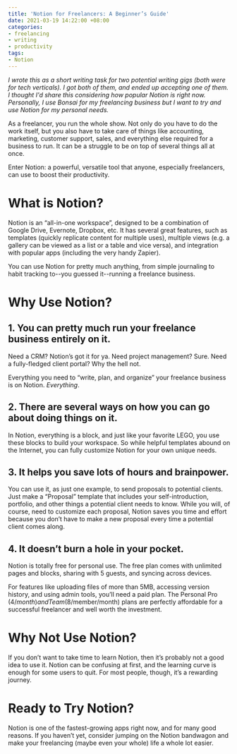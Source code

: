 ```yaml
---
title: 'Notion for Freelancers: A Beginner’s Guide'
date: 2021-03-19 14:22:00 +08:00
categories:
- freelancing
- writing
- productivity
tags:
- Notion
---
```


*I wrote this as a short writing task for two potential writing gigs (both were for tech verticals). I got both of them, and ended up accepting one of them. I thought I'd share this considering how popular Notion is right now. Personally, I use Bonsai for my freelancing business but I want to try and use Notion for my personal needs.*

As a freelancer, you run the whole show. Not only do you have to do the work itself, but you also have to take care of things like accounting, marketing, customer support, sales, and everything else required for a business to run. It can be a struggle to be on top of several things all at once.

Enter Notion: a powerful, versatile tool that anyone, especially freelancers, can use to boost their productivity.

# What is Notion?

Notion is an “all-in-one workspace”, designed to be a combination of Google Drive, Evernote, Dropbox, etc. It has several great features, such as templates (quickly replicate content for multiple uses), multiple views (e.g. a gallery can be viewed as a list or a table and vice versa), and integration with popular apps (including the very handy Zapier).

You can use Notion for pretty much anything, from simple journaling to habit tracking to--you guessed it--running a freelance business.

# Why Use Notion?

## 1. You can pretty much run your freelance business entirely on it.

Need a CRM? Notion’s got it for ya. Need project management? Sure. Need a fully-fledged client portal? Why the hell not.

Everything you need to “write, plan, and organize” your freelance business is on Notion. *Everything*.

## 2. There are several ways on how you can go about doing things on it.

In Notion, everything is a block, and just like your favorite LEGO, you use these blocks to build your workspace. So while helpful templates abound on the Internet, you can fully customize Notion for your own unique needs.

## 3. It helps you save lots of hours and brainpower.

You can use it, as just one example, to send proposals to potential clients. Just make a “Proposal” template that includes your self-introduction, portfolio, and other things a potential client needs to know. While you will, of course, need to customize each proposal, Notion saves you time and effort because you don’t have to make a new proposal every time a potential client comes along.

## 4. It doesn’t burn a hole in your pocket.

Notion is totally free for personal use. The free plan comes with unlimited pages and blocks, sharing with 5 guests, and syncing across devices.

For features like uploading files of more than 5MB, accessing version history, and using admin tools, you’ll need a paid plan. The Personal Pro ($4/month) and Team ($8/member/month) plans are perfectly affordable for a successful freelancer and well worth the investment.

# Why Not Use Notion?

If you don’t want to take time to learn Notion, then it’s probably not a good idea to use it. Notion can be confusing at first, and the learning curve is enough for some users to quit. For most people, though, it’s a rewarding journey.

# Ready to Try Notion?

Notion is one of the fastest-growing apps right now, and for many good reasons. If you haven’t yet, consider jumping on the Notion bandwagon and make your freelancing (maybe even your whole) life a whole lot easier.